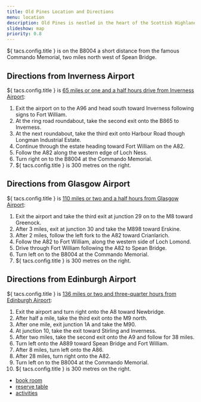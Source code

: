 ```yaml
---
title: Old Pines Location and Directions
menu: location
description: Old Pines is nestled in the heart of the Scottish Highlands close to Ben Nevis, Loch Ness, Spean Bridge, and Fort William.
slideshow: map
priority: 0.8
---
```


${ tacs.config.title } is on the B8004 a short distance from the famous Commando Memorial, two miles north west of Spean Bridge.


## Directions from Inverness Airport

${ tacs.config.title } is [65 miles or one and a half hours drive from Inverness Airport](https://www.google.co.uk/maps/dir/Inverness+Airport,IV2+7JB/Old+Pines,+Spean+Bridge/@57.2196464,-5.0597933,9z/data=!4m14!4m13!1m5!1m1!1s0x488f78faf9518b15:0xcc9cbaf1ec55b289!2m2!1d-4.0487034!2d57.5432757!1m5!1m1!1s0x488ed2329694370d:0x6e7ea019f559bd1b!2m2!1d-4.9496157!2d56.9003534!3e0):

1. Exit the airport on to the A96 and head south toward Inverness following signs to Fort William.
1. At the ring road roundabout, take the second exit onto the B865 to Inverness.
1. At the next roundabout, take the third exit onto Harbour Road though Longman Industrial Estate.
1. Continue through the estate heading toward Fort William on the A82.
1. Follow the A82 along the western edge of Loch Ness.
1. Turn right on to the B8004 at the Commando Memorial.
1. ${ tacs.config.title } is 300 metres on the right.


## Directions from Glasgow Airport

${ tacs.config.title } is [110 miles or two and a half hours from Glasgow Airport](https://www.google.com/maps/dir/Glasgow+Airport+(GLA),+Paisley,+UK/56.9003534,-4.9496157/@56.3785963,-5.393119,9z/data=!4m8!4m7!1m5!1m1!1s0x48884eb90111e0dd:0x24a888b519aa330b!2m2!1d-4.4350529!2d55.8690744!1m0):

1. Exit the airport and take the third exit at junction 29 on to the M8 toward Greenock.
1. After 3 miles, exit at junction 30 and take the M898 toward Erskine.
1. After 2 miles, follow the left fork to the A82 toward Crianlarich.
1. Follow the A82 to Fort William, along the western side of Loch Lomond.
1. Drive through Fort William following the A82 to Spean Bridge.
1. Turn left on to the B8004 at the Commando Memorial.
1. ${ tacs.config.title } is 300 metres on the right.


## Directions from Edinburgh Airport

${ tacs.config.title } is [136 miles or two and three-quarter hours from Edinburgh Airport](https://www.google.com/maps/dir/Edinburgh+Airport,+Edinburgh/56.9003534,-4.9496157/@56.4740198,-4.9561643,9z/data=!3m1!4b1!4m8!4m7!1m5!1m1!1s0x4887c50e93e3017d:0x19530a2592b1d59b!2m2!1d-3.3607946!2d55.9471784!1m0?entry=ttu&g_ep=EgoyMDI1MDIwMi4wIKXMDSoASAFQAw%3D%3D):

1. Exit the airport and turn right onto the A8 toward Newbridge.
1. After half a mile, take the third exit onto the M9 north.
1. After one mile, exit junction 1A and take the M90.
1. At junction 10, take the exit toward Stirling and Inverness.
1. After two miles, take the second exit onto the A9 and follow for 38 miles.
1. Turn left onto the A889 toward Spean Bridge and Fort William.
1. After 8 miles, turn left onto the A86.
1. After 28 miles, turn right onto the A82.
1. Turn left on to the B8004 at the Commando Memorial.
1. ${ tacs.config.title } is 300 metres on the right.


<ul class="flexcenter">
  <li><a href="--ROOT--rooms/booking/" class="button">book room</a></li>
  <li><a href="--ROOT--restaurant/reserve-table/" class="button">reserve table</a></li>
  <li><a href="--ROOT--location/activities/" class="button">activities</a></li>
</ul>
